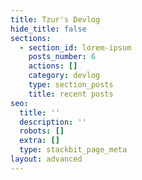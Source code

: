 ```yaml
---
title: Tzur's Devlog
hide_title: false
sections:
  - section_id: lorem-ipsum
    posts_number: 6
    actions: []
    category: devlog
    type: section_posts
    title: recent posts
seo:
  title: ''
  description: ''
  robots: []
  extra: []
  type: stackbit_page_meta
layout: advanced
---
```

